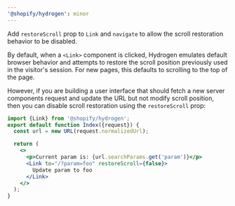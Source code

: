 ```yaml
---
'@shopify/hydrogen': minor
---
```


Add `restoreScroll` prop to `Link` and `navigate` to allow the scroll restoration behavior to be disabled.

By default, when a `<Link>` component is clicked, Hydrogen emulates default browser behavior and attempts to restore the scroll position previously used in the visitor's session. For new pages, this defaults to scrolling to the top of the page.

However, if you are building a user interface that should fetch a new server components request and update the URL but not modify scroll position, then you can disable scroll restoration using the `restoreScroll` prop:

```jsx
import {Link} from '@shopify/hydrogen';
export default function Index({request}) {
  const url = new URL(request.normalizedUrl);

  return (
    <>
      <p>Current param is: {url.searchParams.get('param')}</p>
      <Link to="/?param=foo" restoreScroll={false}>
        Update param to foo
      </Link>
    </>
  );
}
```
